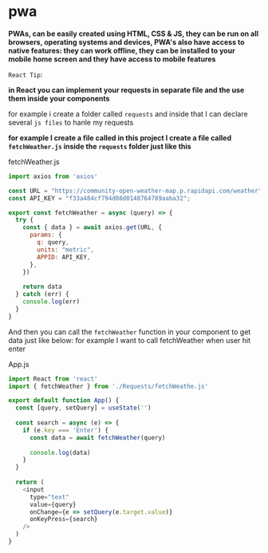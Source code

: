 # pwa

**PWAs, can be easily created using HTML, CSS & JS, they can be run on all browsers, operating systems and devices, PWA's also have access to native features: they can work offline, they can be installed to your mobile home screen and they have access to mobile features**

`React Tip`:

**in React you can implement your requests in separate file and the use them inside your components**

for example i create a folder called `requests` and inside that I can declare several `js files` to hanle my requests

**for example I create a file called in this project I create a file called `fetchWeather.js` inside the `requests` folder just like this**


fetchWeather.js
```js
import axios from 'axios'

const URL = "https://community-open-weather-map.p.rapidapi.com/weather";
const API_KEY = "f33a484cf794d08d0148764789aaba32";

export const fetchWeather = async (query) => {
  try {
    const { data } = await axios.get(URL, {
      params: {
        q: query,
        units: "metric",
        APPID: API_KEY,
      },
    })
    
    return data
  } catch (err) {
    console.log(err)
  }
}
```

And then you can call the `fetchWeather` function in your component to get data just like below:
for example I want to call fetchWeather when user hit enter

App.js
```js
import React from 'react'
import { fetchWeather } from './Requests/fetchWeathe.js'

export default function App() {
  const [query, setQuery] = useState('')
  
  const search = async (e) => {
    if (e.key === 'Enter') {
      const data = await fetchWeather(query)
      
      console.log(data)
    }
  }
  
  return (
    <input
      type="text"
      value={query}
      onChange={e => setQuery(e.target.value)}
      onKeyPress={search}
    />
  )
}
```
